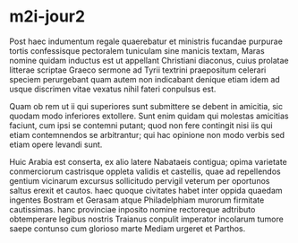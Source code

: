 # m2i-jour2



Post haec indumentum regale quaerebatur et ministris fucandae purpurae tortis confessisque pectoralem tuniculam sine manicis textam, Maras nomine quidam inductus est ut appellant Christiani diaconus, cuius prolatae litterae scriptae Graeco sermone ad Tyrii textrini praepositum celerari speciem perurgebant quam autem non indicabant denique etiam idem ad usque discrimen vitae vexatus nihil fateri conpulsus est.

Quam ob rem ut ii qui superiores sunt submittere se debent in amicitia, sic quodam modo inferiores extollere. Sunt enim quidam qui molestas amicitias faciunt, cum ipsi se contemni putant; quod non fere contingit nisi iis qui etiam contemnendos se arbitrantur; qui hac opinione non modo verbis sed etiam opere levandi sunt.

Huic Arabia est conserta, ex alio latere Nabataeis contigua; opima varietate conmerciorum castrisque oppleta validis et castellis, quae ad repellendos gentium vicinarum excursus sollicitudo pervigil veterum per oportunos saltus erexit et cautos. haec quoque civitates habet inter oppida quaedam ingentes Bostram et Gerasam atque Philadelphiam murorum firmitate cautissimas. hanc provinciae inposito nomine rectoreque adtributo obtemperare legibus nostris Traianus conpulit imperator incolarum tumore saepe contunso cum glorioso marte Mediam urgeret et Parthos.